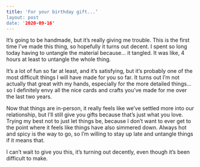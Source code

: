 ```yaml
---
title: 'For your birthday gift...’
layout: post
date: '2020-09-16'
---
```


It’s going to be handmade, but it’s really giving me trouble. This is the first time I’ve made this thing, so hopefully it turns out decent. I spent so long today having to untangle the material because… it tangled. It was like, 4 hours at least to untangle the whole thing. 

It’s a lot of fun so far at least, and it’s satisfying, but it’s probably one of the most difficult things I will have made for you so far. It turns out I’m not actually that great with my hands, especially for the more detailed things… so I definitely envy all the nice cards and crafts you’ve made for me over the last two years.

Now that things are in-person, it really feels like we’ve settled more into our relationship, but I’ll still give you gifts because that’s just what you love. Trying my best not to just let things be, because I don’t want to ever get to the point where it feels like things have also simmered down. Always hot and spicy is the way to go, so I’m willing to stay up late and untangle things if it means that. 

I can’t wait to give you this, it’s turning out decently, even though it’s been difficult to make.
